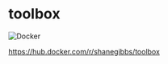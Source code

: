 # toolbox

![Docker](https://github.com/shanegibbs/toolbox/workflows/Docker/badge.svg)

https://hub.docker.com/r/shanegibbs/toolbox
